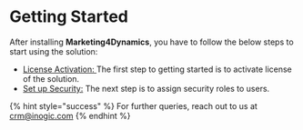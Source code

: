# Getting Started

After installing **Marketing4Dynamics**, you have to follow the below steps to start using the solution:

* [License Activation: ](https://docs.inogic.com/marketing4dynamics/getting-started/license-activation)The first step to getting started is to activate license of the solution.
* [Set up Security:](https://docs.inogic.com/marketing4dynamics/getting-started/set-up-security) The next step is to assign security roles to users.

{% hint style="success" %}
For further queries, reach out to us at [crm@inogic.com](mailto:crm@inogic.com)
{% endhint %}

